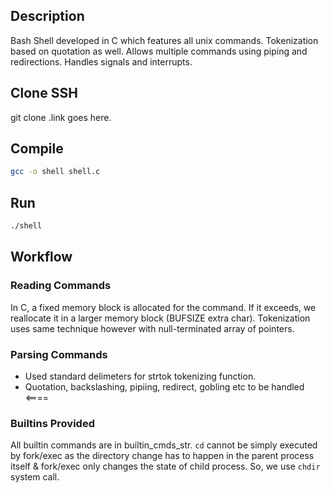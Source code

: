 ## Description
Bash Shell developed in C which features all unix commands.
Tokenization based on quotation as well.
Allows multiple commands using piping and redirections.
Handles signals and interrupts.

## Clone SSH
git clone .link goes here.

## Compile
```bash
gcc -o shell shell.c
```


## Run
```bash
./shell
```

## Workflow

### Reading Commands
In C, a fixed memory block is allocated for the command. If it exceeds, we reallocate it in a larger memory block (BUFSIZE extra char).
Tokenization uses same technique however with null-terminated array of pointers.

### Parsing Commands
- Used standard delimeters for strtok tokenizing function. 
- Quotation, backslashing, pipiing, redirect, gobling etc to be handled <====

### Builtins Provided
All builtin commands are in builtin_cmds_str.
`cd` cannot be simply executed by fork/exec as the directory change has to happen in the parent process itself & fork/exec only changes the state of child process. So, we use `chdir` system call.
